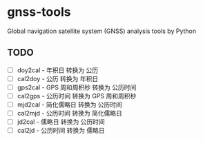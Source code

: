 # gnss-tools
Global navigation satellite system (GNSS) analysis tools by Python

## TODO
- [ ] doy2cal - 年积日          转换为 公历
- [ ] cal2doy - 公历            转换为 年积日
- [ ] gps2cal - GPS 周和周积秒  转换为 公历时间
- [ ] cal2gps - 公历时间        转换为 GPS 周和周积秒
- [ ] mjd2cal - 简化儒略日      转换为 公历时间
- [ ] cal2mjd - 公历时间        转换为 简化儒略日
- [ ] jd2cal  - 儒略日          转换为 公历时间
- [ ] cal2jd  - 公历时间        转换为 儒略日
